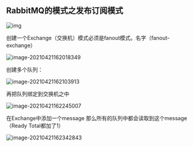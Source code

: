 

## RabbitMQ的模式之发布订阅模式

![img](https://kuangstudy.oss-cn-beijing.aliyuncs.com/bbs/2021/03/02/kuangstudy160fd9d8-2b42-4d43-b0d6-b4e47e272e8f.png)

创建一个Exchange（交换机）模式必须是fanout模式。名字（fanout-exchange）

![image-20210421162018349](C:\Users\Administrator.MACHENI-KA32LTP\AppData\Roaming\Typora\typora-user-images\image-20210421162018349.png)



创建多个队列：

![image-20210421162103913](C:\Users\Administrator.MACHENI-KA32LTP\AppData\Roaming\Typora\typora-user-images\image-20210421162103913.png)

再把队列绑定到交换机之中

![image-20210421162245007](C:\Users\Administrator.MACHENI-KA32LTP\AppData\Roaming\Typora\typora-user-images\image-20210421162245007.png)



在Exchange中添加一个message 那么所有的队列中都会读取到这个message（Ready Total都加了1）

![image-20210421162342843](C:\Users\Administrator.MACHENI-KA32LTP\AppData\Roaming\Typora\typora-user-images\image-20210421162342843.png)